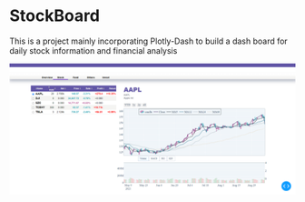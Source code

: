 # StockBoard
This is a project mainly incorporating Plotly-Dash to build a dash board for daily stock information and financial analysis

![image](/picture/ScreenShot.png)
